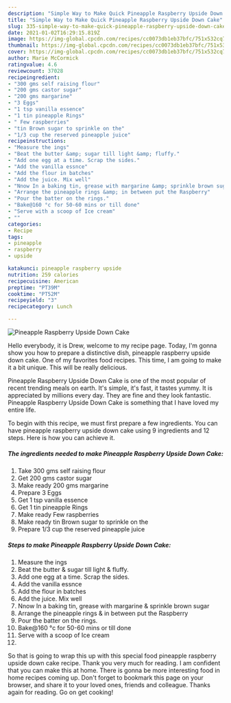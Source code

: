 ```yaml
---
description: "Simple Way to Make Quick Pineapple Raspberry Upside Down Cake"
title: "Simple Way to Make Quick Pineapple Raspberry Upside Down Cake"
slug: 335-simple-way-to-make-quick-pineapple-raspberry-upside-down-cake
date: 2021-01-02T16:29:15.819Z
image: https://img-global.cpcdn.com/recipes/cc0073db1eb37bfc/751x532cq70/pineapple-raspberry-upside-down-cake-recipe-main-photo.jpg
thumbnail: https://img-global.cpcdn.com/recipes/cc0073db1eb37bfc/751x532cq70/pineapple-raspberry-upside-down-cake-recipe-main-photo.jpg
cover: https://img-global.cpcdn.com/recipes/cc0073db1eb37bfc/751x532cq70/pineapple-raspberry-upside-down-cake-recipe-main-photo.jpg
author: Marie McCormick
ratingvalue: 4.6
reviewcount: 37028
recipeingredient:
- "300 gms self raising flour"
- "200 gms castor sugar"
- "200 gms margarine"
- "3 Eggs"
- "1 tsp vanilla essence"
- "1 tin pineapple Rings"
- " Few raspberries"
- "tin Brown sugar to sprinkle on the"
- "1/3 cup the reserved pineapple juice"
recipeinstructions:
- "Measure the ings"
- "Beat the butter &amp; sugar till light &amp; fluffy."
- "Add one egg at a time. Scrap the sides."
- "Add the vanilla essnce"
- "Add the flour in batches"
- "Add the juice. Mix well"
- "Nnow In a baking tin, grease with margarine &amp; sprinkle brown sugar"
- "Arrange the pineapple rings &amp; in between put the Raspberry"
- "Pour the batter on the rings."
- "Bake@160 °c for 50-60 mins or till done"
- "Serve with a scoop of Ice cream"
- ""
categories:
- Recipe
tags:
- pineapple
- raspberry
- upside

katakunci: pineapple raspberry upside 
nutrition: 259 calories
recipecuisine: American
preptime: "PT39M"
cooktime: "PT52M"
recipeyield: "3"
recipecategory: Lunch

---
```



![Pineapple Raspberry Upside Down Cake](https://img-global.cpcdn.com/recipes/cc0073db1eb37bfc/751x532cq70/pineapple-raspberry-upside-down-cake-recipe-main-photo.jpg)

Hello everybody, it is Drew, welcome to my recipe page. Today, I'm gonna show you how to prepare a distinctive dish, pineapple raspberry upside down cake. One of my favorites food recipes. This time, I am going to make it a bit unique. This will be really delicious.



Pineapple Raspberry Upside Down Cake is one of the most popular of recent trending meals on earth. It's simple, it's fast, it tastes yummy. It is appreciated by millions every day. They are fine and they look fantastic. Pineapple Raspberry Upside Down Cake is something that I have loved my entire life.


To begin with this recipe, we must first prepare a few ingredients. You can have pineapple raspberry upside down cake using 9 ingredients and 12 steps. Here is how you can achieve it.

<!--inarticleads1-->

##### The ingredients needed to make Pineapple Raspberry Upside Down Cake:

1. Take 300 gms self raising flour
1. Get 200 gms castor sugar
1. Make ready 200 gms margarine
1. Prepare 3 Eggs
1. Get 1 tsp vanilla essence
1. Get 1 tin pineapple Rings
1. Make ready  Few raspberries
1. Make ready tin Brown sugar to sprinkle on the
1. Prepare 1/3 cup the reserved pineapple juice




<!--inarticleads2-->

##### Steps to make Pineapple Raspberry Upside Down Cake:

1. Measure the ings
1. Beat the butter &amp; sugar till light &amp; fluffy.
1. Add one egg at a time. Scrap the sides.
1. Add the vanilla essnce
1. Add the flour in batches
1. Add the juice. Mix well
1. Nnow In a baking tin, grease with margarine &amp; sprinkle brown sugar
1. Arrange the pineapple rings &amp; in between put the Raspberry
1. Pour the batter on the rings.
1. Bake@160 °c for 50-60 mins or till done
1. Serve with a scoop of Ice cream
1. 




So that is going to wrap this up with this special food pineapple raspberry upside down cake recipe. Thank you very much for reading. I am confident that you can make this at home. There is gonna be more interesting food in home recipes coming up. Don't forget to bookmark this page on your browser, and share it to your loved ones, friends and colleague. Thanks again for reading. Go on get cooking!
